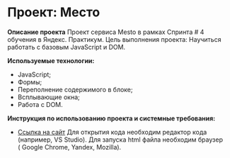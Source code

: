 # Проект: Место

**Описание проекта**
Проект сервиса Mesto в рамках Спринта # 4 обучения в Яндекс. Практикум. Цель выполнения проекта: Научиться работать с базовым JavaScript и DOM.

**Используемые технологии:**
* JavaScript;
* Формы;
* Переполнение содержимого в блоке;
* Всплывающие окна;
* Работа с DOM.


**Инструкция по использованию проекта и системные требования:**
* [Ссылка на сайт]( )
Для открытия кода необходим редактор кода (например, VS Studio).
Для запуска html файла необходим браузер ( Google Chrome, Yandex, Mozilla).
